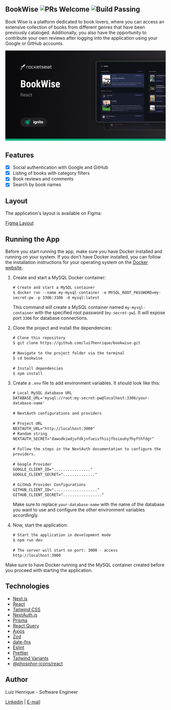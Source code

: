


## BookWise  ![PRs Welcome](https://img.shields.io/badge/PRs-welcome-brightgreen.svg) ![Build Passing](https://img.shields.io/badge/build-passing-brightgreen.svg)

Book Wise is a platform dedicated to book lovers, where you can access an extensive collection of books from different genres that have been previously cataloged. Additionally, you also have the opportunity to contribute your own reviews after logging into the application using your Google or GitHub accounts.

![Project cover](https://raw.githubusercontent.com/lui7henrique/bookwise/main/Cover.jpg)

## Features
- [x] Social authentication with Google and GitHub
- [x] Listing of books with category filters
- [x] Book reviews and comments
- [x] Search by book names

## Layout
The application's layout is available on Figma:

[Figma Layout](https://www.figma.com/file/VzEy348nnGTa5T0EmYDNZR/BookWise--%E2%80%A2-Desafio-React-(Copy)?type=design&node-id=1%3A17&mode=design&t=AbwxZ45cmC4VrU32-1)

## Running the App

Before you start running the app, make sure you have Docker installed and running on your system. If you don't have Docker installed, you can follow the installation instructions for your operating system on the [Docker website](https://docs.docker.com/get-docker/).

1. Create and start a MySQL Docker container:

   ```shell
   # Create and start a MySQL container
   $ docker run --name my-mysql-container -e MYSQL_ROOT_PASSWORD=my-secret-pw -p 3306:3306 -d mysql:latest
   ```

   This command will create a MySQL container named `my-mysql-container` with the specified root password (`my-secret-pw`). It will expose port `3306` for database connections.

2. Clone the project and install the dependencies:

   ```shell
   # Clone this repository
   $ git clone https://github.com/lui7henrique/bookwise.git

   # Navigate to the project folder via the terminal
   $ cd bookwise

   # Install dependencies
   $ npm install
   ```

3. Create a `.env` file to add environment variables. It should look like this:

   ```shell
   # Local MySQL database URL
   DATABASE_URL='mysql://root:my-secret-pw@localhost:3306/your-database-name'

   # NextAuth configurations and providers

   # Project URL
   NEXTAUTH_URL="http://localhost:3000"
   # Random string
   NEXTAUTH_SECRET="dawodkiwdjufdkjnfueisfhisjfhsieuhyfhyfthfdgr"

   # Follow the steps in the NextAuth documentation to configure the providers.

   # Google Provider
   GOOGLE_CLIENT_ID="................"
   GOOGLE_CLIENT_SECRET=".............."

   # GitHub Provider Configurations
   GITHUB_CLIENT_ID="..................."
   GITHUB_CLIENT_SECRET="................."
   ```

   Make sure to replace `your-database-name` with the name of the database you want to use and configure the other environment variables accordingly.

4. Now, start the application:

   ```shell
   # Start the application in development mode
   $ npm run dev

   # The server will start on port: 3000 - access http://localhost:3000
   ```

Make sure to have Docker running and the MySQL container created before you proceed with starting the application.

## Technologies

- [Next.js](https://nextjs.org/)
- [React](https://reactjs.org/)
- [Tailwind CSS](https://tailwindcss.com/)
- [NextAuth.js](https://next-auth.js.org/)
- [Prisma](https://www.prisma.io/)
- [React Query](https://react-query.tanstack.com/)
- [Axios](https://axios-http.com/)
- [Zod](https://github.com/colinhacks/zod)
- [date-fns](https://date-fns.org/)
- [Eslint](https://eslint.org/)
- [Prettier](https://prettier.io/)
- [Tailwind Variants](https://github.com/benface/tailwindcss-variants)
- [@phosphor-icons/react](https://phosphoricons.com/)

## Author

Luiz Henrique - Software Engineer

[Linkedin](https://www.linkedin.com/in/luiz-henrique7/) | [E-mail](mailto:7henrique18@gmail.com)
